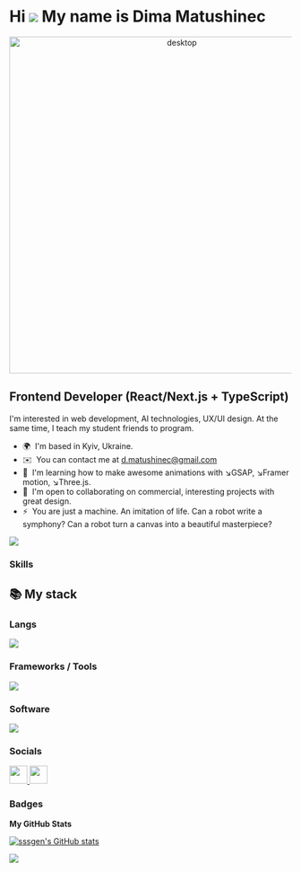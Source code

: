 
# Hi ![](https://user-images.githubusercontent.com/18350557/176309783-0785949b-9127-417c-8b55-ab5a4333674e.gif) My name is Dima Matushinec

<p align="center">
 <img width="600" src="assets/bg.svg" alt="desktop"/>
</p>

## Frontend Developer (React/Next.js + TypeScript)

I'm interested in web development, AI technologies, UX/UI design. At the same time, I teach my student friends to program.

- 🌍  I'm based in Kyiv, Ukraine.
- ✉️  You can contact me at [d.matushinec@gmail.com](mailto:d.matushinec@gmail.com)
- 🧠  I'm learning how to make awesome animations with ↘️GSAP, ↘️Framer motion, ↘️Three.js.
- 🤝  I'm open to collaborating on commercial, interesting projects with great design.
- ⚡  You are just a machine. An imitation of life. Can a robot write a symphony? Can a robot turn a canvas into a beautiful masterpiece?

<a href="https://www.github.com/sssgen" target="_blank" rel="noreferrer"><img
src="https://img.shields.io/github/followers/sssgen?logo=github&style=for-the-badge&color=0891b2&labelColor=1c1917" /></a>

### Skills

<summary><h2><b>📚 My stack</b></h2></summary>
<p>
  <h3>Langs</h3>
  <img src="https://skillicons.dev/icons?i=js,ts,py,html,css,postgres,figma" />
  <h3>Frameworks / Tools</h3>
  <img src="https://skillicons.dev/icons?i=react,nextjs,materialui,git,bootstrap,postgres" />
  <h3>Software</h3>
  <img src="https://skillicons.dev/icons?i=vscode,postman" />
  <br>
</p>

### Socials

<p align="left"> <a href="https://www.github.com/sssgen" target="_blank" rel="noreferrer"> <picture> <source media="(prefers-color-scheme: dark)" srcset="https://raw.githubusercontent.com/danielcranney/readme-generator/main/public/icons/socials/github-dark.svg" /> <source media="(prefers-color-scheme: light)" srcset="https://raw.githubusercontent.com/danielcranney/readme-generator/main/public/icons/socials/github.svg" /> <img src="https://raw.githubusercontent.com/danielcranney/readme-generator/main/public/icons/socials/github.svg" width="32" height="32" /> </picture> </a> <a href="https://www.linkedin.com/in/dima-matushinec-060a5b2a5/" target="_blank" rel="noreferrer"> <picture> <source media="(prefers-color-scheme: dark)" srcset="https://raw.githubusercontent.com/danielcranney/readme-generator/main/public/icons/socials/linkedin-dark.svg" /> <source media="(prefers-color-scheme: light)" srcset="https://raw.githubusercontent.com/danielcranney/readme-generator/main/public/icons/socials/linkedin.svg" /> <img src="https://raw.githubusercontent.com/danielcranney/readme-generator/main/public/icons/socials/linkedin.svg" width="32" height="32" /> </picture> </a></p>

### Badges

<b>My GitHub Stats</b>

<a href="http://www.github.com/sssgen"><img src="https://github-readme-stats.vercel.app/api?username=sssgen&show_icons=true&hide=&count_private=true&title_color=0891b2&text_color=ffffff&icon_color=0891b2&bg_color=1c1917&hide_border=true&show_icons=true" alt="sssgen's GitHub stats" /></a>

<a href="http://www.github.com/sssgen"><img src="https://github-readme-streak-stats.herokuapp.com/?user=sssgen&stroke=ffffff&background=1c1917&ring=0891b2&fire=0891b2&currStreakNum=ffffff&currStreakLabel=0891b2&sideNums=ffffff&sideLabels=ffffff&dates=ffffff&hide_border=true" /></a>
